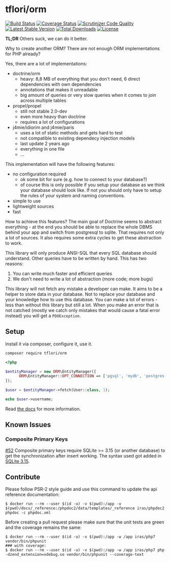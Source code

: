 # tflori/orm

[![Build Status](https://travis-ci.org/tflori/orm.svg?branch=master)](https://travis-ci.org/tflori/orm)
[![Coverage Status](https://coveralls.io/repos/github/tflori/orm/badge.svg?branch=master)](https://coveralls.io/github/tflori/orm?branch=master)
[![Scrutinizer Code Quality](https://scrutinizer-ci.com/g/tflori/orm/badges/quality-score.png?b=master)](https://scrutinizer-ci.com/g/tflori/orm/?branch=master)
[![Latest Stable Version](https://poser.pugx.org/tflori/orm/v/stable.svg)](https://packagist.org/packages/tflori/orm) 
[![Total Downloads](https://poser.pugx.org/tflori/orm/downloads.svg)](https://packagist.org/packages/tflori/orm) 
[![License](https://poser.pugx.org/tflori/orm/license.svg)](https://packagist.org/packages/tflori/orm)

**TL;DR** Others suck, we can do it better.

Why to create another ORM? There are not enough ORM implementations for PHP already?

Yes, there are a lot of implementations:
- doctrine/orm
  - heavy: 8,8 MB of everything that you don't need, 6 direct dependencies with own dependencies
  - annotations that makes it unreadable
  - big amount of queries or very slow queries when it comes to join across multiple tables
- propel/propel 
  - still not stable 2.0-dev 
  - even more heavy than doctrine
  - requires a lot of configurations
- j4mie/idiorim and j4mie/paris
  - uses a lot of static methods and gets hard to test
  - not compatible to existing dependecy injection models
  - last update 2 years ago
  - everything in one file
  - ...
  
This implementation will have the following features:
- no configuration required
  - ok some bit for sure (e.g. how to connect to your database?)
  - of course this is only possible if you setup your database as we think your database should look like. If not you
    should only have to setup the rules of your system and naming conventions.
- simple to use
- lightweight sources
- fast

How to achieve this features? The main goal of Doctrine seems to abstract everything - at the end you should be able
to replace the whole DBMS behind your app and switch from postgresql to sqlite. That requires not only a lot of
sources. It also requires some extra cycles to get these abstraction to work.
 
This library will only produce ANSI-SQL that every SQL database should understand. Other queries have to be written by
hand. This has two reasons:

1. You can write much faster and efficient queries
2. We don't need to write a lot of abstraction (more code; more bugs)

This library will not fetch any mistake a developer can make. It aims to be a helper to store data in your database. Not
to replace your database and your knowledge how to use this database. You can make a lot of errors - less than without
this library but still a lot. When you make an error that is not catched (mostly we catch only mistakes that would
cause a fatal error instead) you will get a `PDOException`.

## Setup

Install it via composer, configure it, use it.
```bash
composer require tflori/orm
```

```php
<?php

$entityManager = new ORM\EntityManager([
      ORM\EntityManager::OPT_CONNECTION => ['pgsql', 'mydb', 'postgres']
]);

$user = $entityManager->fetch(User::class, 1);

echo $user->username;
```

Read [the docs](https://tflori.github.io/orm) for more information.

## Known Issues

### Composite Primary Keys

[#52](https://github.com/tflori/orm/issues/52) Composite primary keys require SQLite >= 3.15 (or another database) to get the synchronization after insert working. The syntax used got added in [SQLite 3.15](https://www.sqlite.org/changes.html#version_3_15_0).

## Contribute

Please follow PSR-2 style guide and use this command to update the api reference documentation:

```console
$ docker run --rm --user $(id -u) -v $(pwd):/app -v $(pwd)/docs/_reference:/phpdoc2/data/templates/_reference iras/phpdoc2 phpdoc -c phpdoc.xml
```

Before creating a pull request please make sure that the unit tests are green and the coverage remains the same:

```console
$ docker run --rm --user $(id -u) -v $(pwd):/app -w /app iras/php7 vendor/bin/phpunit
### with coverage:
$ docker run --rm --user $(id -u) -v $(pwd):/app -w /app iras/php7 php -dzend_extension=xdebug.so vendor/bin/phpunit --coverage-text
```
